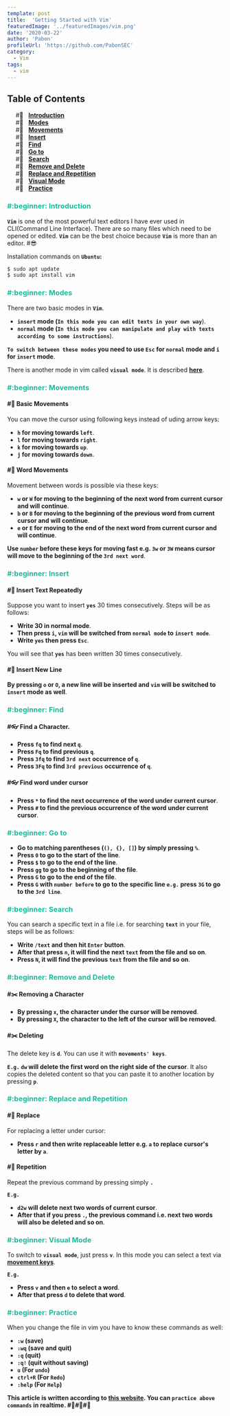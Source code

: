 ```yaml
---
template: post
title:  'Getting Started with Vim'
featuredImage: '../featuredImages/vim.png'
date: '2020-03-22'
author: 'Pabon'
profileUrl: 'https://github.com/PabonSEC'
category:
  - Vim
tags: 
  - vim
---
```


## Table of Contents
&nbsp;&nbsp;&nbsp;&nbsp; #:beginner: &nbsp; **[Introduction](#introduction)** <br/>
&nbsp;&nbsp;&nbsp;&nbsp; #:beginner: &nbsp; **[Modes](#modes)** <br/>
&nbsp;&nbsp;&nbsp;&nbsp; #:beginner: &nbsp; **[Movements](#movements)** <br/>
&nbsp;&nbsp;&nbsp;&nbsp; #:beginner: &nbsp; **[Insert](#insert)** <br/>
&nbsp;&nbsp;&nbsp;&nbsp; #:beginner: &nbsp; **[Find](#find)** <br/>
&nbsp;&nbsp;&nbsp;&nbsp; #:beginner: &nbsp; **[Go to](#goto)** <br/>
&nbsp;&nbsp;&nbsp;&nbsp; #:beginner: &nbsp; **[Search](#search)** <br/>
&nbsp;&nbsp;&nbsp;&nbsp; #:beginner: &nbsp; **[Remove and Delete](#remove-delete)** <br/>
&nbsp;&nbsp;&nbsp;&nbsp; #:beginner: &nbsp; **[Replace and Repetition](#replace-repetition)** <br/>
&nbsp;&nbsp;&nbsp;&nbsp; #:beginner: &nbsp; **[Visual Mode](#visual-mode)** <br/>
&nbsp;&nbsp;&nbsp;&nbsp; #:beginner: &nbsp; **[Practice](#practice)** <br/>

<h3 id="introduction" style="color: #1abc9c">#:beginner: Introduction</h3>

**`Vim`** is one of the most powerful text editors I have ever used in CLI(Command Line Interface). There are so many files which need to be opened or edited. **`Vim`** can be the best choice because **`Vim`** is more than an editor. #:sunglasses:


Installation commands on **`Ubuntu`:**

<div class=fakeMenu>
  <div class="fakeButtons fakeClose"></div>
  <div class="fakeButtons fakeMinimize"></div>
  <div class="fakeButtons fakeZoom"></div>
</div>

```bash
$ sudo apt update
$ sudo apt install vim
```

<h3 id="modes" style="color: #1abc9c">#:beginner: Modes</h3>

There are two basic modes in **`Vim`**.
- **`insert` mode (`In this mode you can edit texts in your own way`**).
- **`normal` mode (`In this mode you can manipulate and play with texts according to some instructions`**).

**`To switch between these modes` you need to use `Esc` for `normal` mode and `i` for `insert` mode**.

There is another mode in vim called **`visual mode`**. It is described **[here](#visual-mode)**.

<h3 id="movements" style="color: #1abc9c">#:beginner: Movements</h3>

#### #:walking: Basic Movements

You can move the cursor using following keys instead of uding arrow keys:

- **`h` for moving towards `left`**.
- **`l` for moving towards `right`**.
- **`k` for moving towards `up`**.
- **`j` for moving towards `down`**.

#### #:walking: Word Movements

Movement between words is possible via these keys:

- **`w` or `W` for moving to the beginning of the next word from current cursor and will continue**.
- **`b` or `B` for moving to the beginning of the previous word from current cursor and will continue**.
- **`e` or `E` for moving to the end of the next word from current cursor and will continue**.

**Use `number` before these keys for moving fast e.g. `3w` or `3W` means cursor will move to the beginning of the `3rd next word`**.

<h3 id="insert" style="color: #1abc9c">#:beginner: Insert</h3>

#### #:pencil: Insert Text Repeatedly

Suppose you want to insert **`yes`** 30 times consecutively. Steps will be as follows:

- **Write 30 in normal mode**.
- **Then press `i`, `vim` will be switched from `normal mode` to `insert mode`**.
- **Write `yes` then press `Esc`**.

You will see that **`yes`** has been written 30 times consecutively.

#### #:pencil: Insert New Line

**By pressing `o` or `O`, a new line will be inserted and `vim` will be switched to `insert` mode as well**.

<h3 id="find" style="color: #1abc9c">#:beginner: Find</h3>

#### #:eyeglasses: Find a Character.

- **Press `fq` to find next `q`**.
- **Press `Fq` to find previous `q`**.
- **Press `3fq` to find `3rd next` occurrence of `q`**.
- **Press `3Fq` to find `3rd previous` occurrence of `q`**.

#### #:eyeglasses: Find word under cursor

- **Press `*` to find the next occurrence of the word under current cursor**.
- **Press `#` to find the previous occurrence of the word under current cursor**.

<h3 id="goto" style="color: #1abc9c">#:beginner: Go to</h3>

- **Go to matching parentheses (`(), {}, []`) by simply pressing `%`**.
- **Press `0` to go to the start of the line**.
- **Press `$` to go to the end of the line**.
- **Press `gg` to go to the beginning of the file**.
- **Press `G` to go to the end of the file**.
- **Press `G` with `number before` to go to the specific line `e.g.` press `3G` to go to the `3rd line`**.

<h3 id="search" style="color: #1abc9c">#:beginner: Search</h3>

You can search a specific text in a file i.e. for searching **`text`** in your file, steps will be as follows:

- **Write `/text` and then hit `Enter` button**.
- **After that press `n`, it will find the next `text` from the file and so on**.
- **Press `N`, it will find the previous `text` from the file and so on**.

<h3 id="remove-delete" style="color: #1abc9c">#:beginner: Remove and Delete</h3>

#### #:scissors: Removing a Character

- **By pressing `x`, the character under the cursor will be removed**.
- **By pressing `X`, the character to the left of the cursor will be removed**.

#### #:scissors: Deleting

The delete key is **`d`**. You can use it with **`movements' keys`**.

**`E.g.` `dw` will delete the first word on the right side of the cursor**. It also copies the deleted content so that you can paste it to another location by pressing **`p`**.

<h3 id="replace-repetition" style="color: #1abc9c">#:beginner: Replace and Repetition</h3>

#### #:tractor: Replace

For replacing a letter under cursor:

- **Press `r` and then write replaceable letter e.g. `a` to replace cursor's letter by `a`**.

#### #:tractor: Repetition

Repeat the previous command by pressing simply **`.`**

**`E.g.`**

- **`d2w` will delete next two words of current cursor**.
- **After that if you press `.`, the previous command i.e. next two words will also be deleted and so on**.

<h3 id="visual-mode" style="color: #1abc9c">#:beginner: Visual Mode</h3>

To switch to **`visual mode`**, just press **`v`**. In this mode you can select a text via **[movement keys](#movements)**.

**`E.g.`**

- **Press `v` and then `e` to select a word**.
- **After that press `d` to delete that word**.

<h3 id="practice" style="color: #1abc9c">#:beginner: Practice</h3>

When you change the file in vim you have to know these commands as well:

- **`:w` (save)**
- **`:wq` (save and quit)**
- **`:q` (quit)**
- **`:q!` (quit without saving)**
- **`u` (For `undo`)**
- **`ctrl+R` (For `Redo`)**
- **`:help` (For `Help`)**

**This article is written according to [this website](https://www.openvim.com/). You can `practice above commands` in realtime. #:tada:#:tada:#:tada:**




